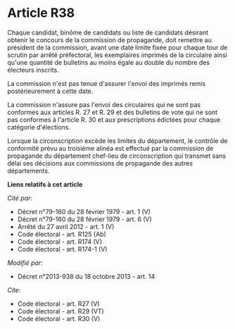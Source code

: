 # Article R38

Chaque candidat, binôme de candidats ou liste de candidats désirant obtenir le concours de la commission de propagande, doit
remettre au président de la commission, avant une date limite fixée pour chaque tour de scrutin par arrêté préfectoral, les
exemplaires imprimés de la circulaire ainsi qu'une quantité de bulletins au moins égale au double du nombre des électeurs
inscrits. 

La commission n'est pas tenue d'assurer l'envoi des imprimés remis postérieurement à cette date. 

La commission n'assure pas l'envoi des circulaires qui ne sont pas conformes aux articles R. 27 et R. 29 et des bulletins de
vote qui ne sont pas conformes à l'article R. 30 et aux prescriptions édictées pour chaque catégorie d'élections. 

Lorsque la circonscription excède les limites du département, le contrôle de conformité prévu au troisième alinéa est
effectué par la commission de propagande du département chef-lieu de circonscription qui transmet sans délai ses décisions
aux commissions de propagande des autres départements.

**Liens relatifs à cet article**

_Cité par_:

  - Décret n°79-160 du 28 février 1979 - art. 1 (V)
  - Décret n°79-160 du 28 février 1979 - art. 6 (V)
  - Arrêté du 27 avril 2012 - art. 1 (V)
  - Code électoral - art. R125 (Ab)
  - Code électoral - art. R174 (V)
  - Code électoral - art. R174-1 (V)

_Modifié par_:

  - Décret n°2013-938 du 18 octobre 2013 - art. 14

_Cite_:

  - Code électoral - art. R27 (V)
  - Code électoral - art. R29 (VT)
  - Code électoral - art. R30 (V)
